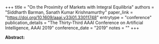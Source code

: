 +++
title = "On the Proximity of Markets with Integral Equilibria"
authors = "Siddharth Barman, Sanath Kumar Krishnamurthy"
paper_link = "https://doi.org/10.1609/aaai.v33i01.33011748"
entrytype = "conference"
publication_details = "The Thirty-Third AAAI Conference on Artificial Intelligence,  AAAI 2019"
conference_date = "2019"
notes = ""
+++

<b>Abstract:</b>
